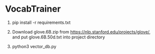 # VocabTrainer
1. pip install -r requirements.txt

2. Download glove.6B.zip from https://nlp.stanford.edu/projects/glove/, and put glove.6B.50d.txt into project directory

3. python3 vector_db.py
